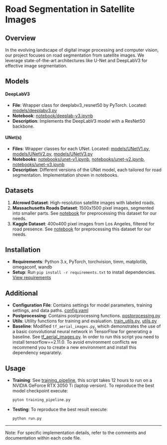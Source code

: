 # Road Segmentation in Satellite Images

## Overview
In the evolving landscape of digital image processing and computer vision, our project focuses on road segmentation from satellite images. We leverage state-of-the-art architectures like U-Net and DeepLabV3 for effective image segmentation.

## Models
#### DeepLabV3
- **File**: Wrapper class for deeplabv3_resnet50 by PyTorch. Located: [models/deeplabv3.py](https://github.com/ilievanadezhda/Road-Segmentation-ML/blob/main/models/DeepLabV3.py) 
- **Notebook**: [notebook/deeplab-v3.ipynb](https://github.com/ilievanadezhda/Road-Segmentation-ML/blob/main/notebooks/deeplab-v3.ipynb)
- **Description**: Implements the DeepLabV3 model with a ResNet50 backbone.

#### UNet(s)
- **Files**: Wrapper classes for each UNet. Located: [models/UNetV1.py](https://github.com/ilievanadezhda/Road-Segmentation-ML/blob/main/models/UNetV1.py), [models/UNetV2.py](https://github.com/ilievanadezhda/Road-Segmentation-ML/blob/main/models/UNetV2.py), [models/UNetV3.py](https://github.com/ilievanadezhda/Road-Segmentation-ML/blob/main/models/UNetV3.py) 
- **Notebooks**: [notebooks/unet-v1.ipynb](https://github.com/ilievanadezhda/Road-Segmentation-ML/blob/main/notebooks/unet-v1.ipynb), [notebooks/unet-v2.ipynb](https://github.com/ilievanadezhda/Road-Segmentation-ML/blob/main/notebooks/unet-v2.ipynb), [notebooks/unet-v3.ipynb](https://github.com/ilievanadezhda/Road-Segmentation-ML/blob/main/notebooks/unet-v3.ipynb)
- **Description**: Different versions of the UNet model, each tailored for road segmentation. Implementation shown in notebooks.

## Datasets
1. **AIcrowd Dataset**: High-resolution satellite images with labeled roads.
2. **Massachusetts Roads Dataset**: 1500x1500 pixel images, segmented into smaller parts. See [notebook](https://github.com/ilievanadezhda/Road-Segmentation-ML/blob/main/notebooks/massachusetts.ipynb) for preprocessing this dataset for our needs. 
4. **Kaggle Dataset**: 400x400 pixel images from Los Angeles, filtered for road presence. See [notebook](https://github.com/ilievanadezhda/Road-Segmentation-ML/blob/main/notebooks/kaggle.ipynb) for preprocessing this dataset for our needs.

## Installation
- **Requirements**: Python 3.x, PyTorch, torchvision, timm, matplotlib, omegaconf, wandb
- **Setup**: Run `pip install -r requirements.txt` to install dependencies. [View requirements](https://github.com/ilievanadezhda/Road-Segmentation-ML/blob/main/requirements.txt)

## Additional
- **Configuration File**: Contains settings for model parameters, training settings, and data paths. [config.yaml](https://github.com/ilievanadezhda/Road-Segmentation-ML/blob/main/config.py)
- **Postprocessing**: Contains postprocessing functions. [postprocessing.py](https://github.com/ilievanadezhda/Road-Segmentation-ML/blob/main/postprocessing.py)
- **Utils**: Utility functions for training and evaluation. [train_utils.py](https://github.com/ilievanadezhda/Road-Segmentation-ML/blob/main/train_utils.py), [utils.py](https://github.com/ilievanadezhda/Road-Segmentation-ML/blob/main/utils.py)
- **Baseline**: Modified `tf_aerial_images.py`, which demonstrates the use of a basic convolutional neural network in TensorFlow for generating a baseline. See [tf_aerial_images.py](https://github.com/ilievanadezhda/Road-Segmentation-ML/blob/main/examples/tf_aerial_images.py). In order to run this script you need to install tensorflow==2.11.0. To avoid environment conflicts we recommend you to create a new environment and install this dependency separately. 

## Usage
- **Training**: See [training_pipeline](), this script takes 12 hours to run on a NVIDIA GeForce RTX 3050 Ti (laptop version). To reproduce the best model checkpoint execute:
  ```bash
  pyton training_pipeline.py
- **Testing**: To reproduce the best result execute:
  ```bash
  python run.py


---

Note: For specific implementation details, refer to the comments and documentation within each code file.
